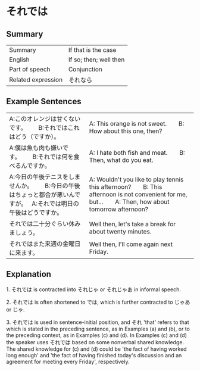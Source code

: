 # それでは

## Summary

<table><tr>   <td>Summary</td>   <td>If that is the case</td></tr><tr>   <td>English</td>   <td>If so; then; well then</td></tr><tr>   <td>Part of speech</td>   <td>Conjunction</td></tr><tr>   <td>Related expression</td>   <td>それなら</td></tr></table>

## Example Sentences

<table><tr>   <td>A:このオレンジは甘くないです。  B:それではこれはどう（ですか）。</td>   <td>A: This orange is not sweet.&emsp;&emsp;B: How about this one, then?</td></tr><tr>   <td>A:僕は魚も肉も嫌いです。  B:それでは何を食べるんですか。</td>   <td>A: I hate both fish and meat.&emsp;&emsp;B: Then, what do you eat.</td></tr><tr>   <td>A:今日の午後テニスをしませんか。  B:今日の午後はちょっと都合が悪いんですが。&nbsp;&nbsp;&nbsp;A:それでは明日の午後はどうですか。</td>   <td>A: Wouldn't you like to play tennis this afternoon?&emsp;&emsp;B: This afternoon is not convenient for me, but...&emsp;&emsp;A: Then, how about tomorrow afternoon?</td></tr><tr>   <td>それでは二十分ぐらい休みましょう。</td>   <td>Well then, let's take a break for about twenty minutes.</td></tr><tr>   <td>それではまた来週の金曜日に来ます。</td>   <td>Well then, I'll come again next Friday.</td></tr></table>

## Explanation

<p>1. <span class="cloze">それでは</span> is contracted into <span class="cloze">それじゃ</span> or <span class="cloze">それじゃあ</span> in informal speech.</p>  <p>2. <span class="cloze">それでは</span> is often shortened to <span class="cloze">では</span>, which is further contracted to <span class="cloze">じゃあ</span> or <span class="cloze">じゃ</span>.</p>  <p>3. <span class="cloze">それでは</span> is used in sentence-initial position, and <span class="cloze">それ</span> 'that' refers to that which is stated in the preceding sentence, as in Examples (a) and (b), or to the preceding context, as in Examples (c) and (d). In Examples (c) and (d) the speaker uses <span class="cloze">それでは</span> based on some nonverbal shared knowledge. The shared knowledge for (c) and (d) could be 'the fact of having worked long enough' and 'the fact of having finished today's discussion and an agreement for meeting every Friday', respectively.</p>

